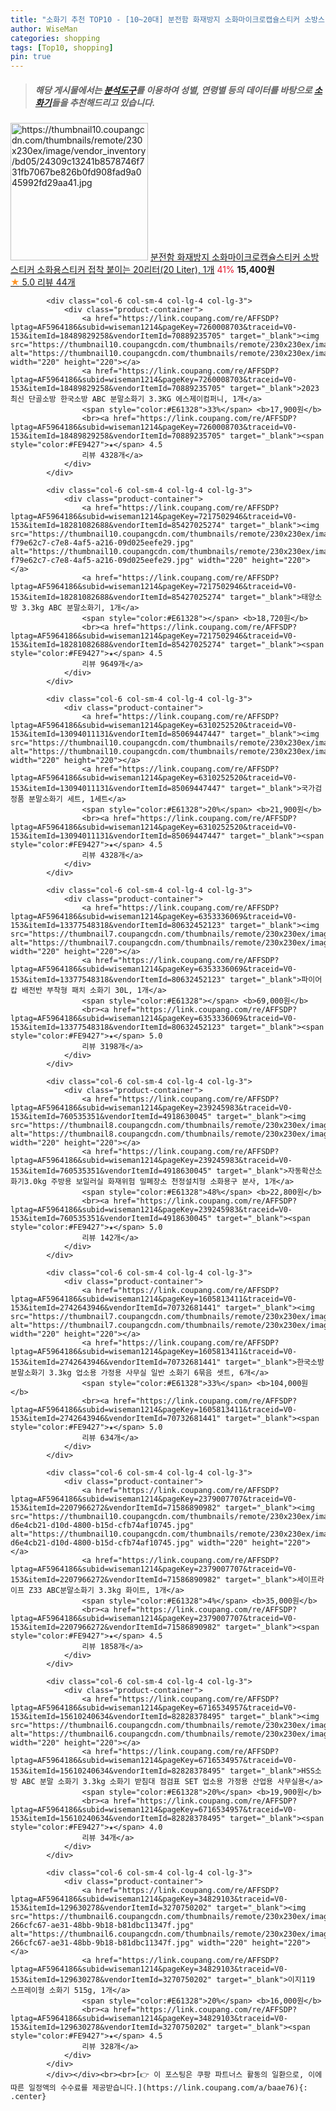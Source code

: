 ```yaml
---
title: "소화기 추천 TOP10 - [10~20대] 분전함 화재방지 소화마이크로캡슐스티커 소방스티커 소화용스티커 접착 붙이는 20리터(20 Liter), 1개"
author: WiseMan
categories: shopping
tags: [Top10, shopping]
pin: true
---
```


> ##### 해당 게시물에서는 [**분석도구**](https://itemscout.io/)를 이용하여 **성별**, **연령별** 등의 데이터를 바탕으로 [**소화기**](https://link.coupang.com/a/baae76)들을 추천해드리고 있습니다.
<div class="container"><div class="row">
            <div class="col-6 col-sm-4 col-lg-4 col-lg-3">
                <div class="product-container">
                    <a href="https://link.coupang.com/re/AFFSDP?lptag=AF5964186&subid=wiseman1214&pageKey=6451221774&traceid=V0-153&itemId=14006730044&vendorItemId=82702910997" target="_blank"><img src="https://thumbnail10.coupangcdn.com/thumbnails/remote/230x230ex/image/vendor_inventory/bd05/24309c13241b8578746f731fb7067be826b0fd908fad9a045992fd29aa41.jpg" alt="https://thumbnail10.coupangcdn.com/thumbnails/remote/230x230ex/image/vendor_inventory/bd05/24309c13241b8578746f731fb7067be826b0fd908fad9a045992fd29aa41.jpg" width="220" height="220"></a>
                    <a href="https://link.coupang.com/re/AFFSDP?lptag=AF5964186&subid=wiseman1214&pageKey=6451221774&traceid=V0-153&itemId=14006730044&vendorItemId=82702910997" target="_blank">분전함 화재방지 소화마이크로캡슐스티커 소방스티커 소화용스티커 접착 붙이는 20리터(20 Liter), 1개</a>
                    <span style="color:#E61328">41%</span> <b>15,400원</b>
                    <br><a href="https://link.coupang.com/re/AFFSDP?lptag=AF5964186&subid=wiseman1214&pageKey=6451221774&traceid=V0-153&itemId=14006730044&vendorItemId=82702910997" target="_blank"><span style="color:#FE9427">★</span> 5.0
                    리뷰 44개</a>
                </div>
            </div>
            
            <div class="col-6 col-sm-4 col-lg-4 col-lg-3">
                <div class="product-container">
                    <a href="https://link.coupang.com/re/AFFSDP?lptag=AF5964186&subid=wiseman1214&pageKey=7260008703&traceid=V0-153&itemId=18489829258&vendorItemId=70889235705" target="_blank"><img src="https://thumbnail10.coupangcdn.com/thumbnails/remote/230x230ex/image/vendor_inventory/7780/8e5714286ec8d29915951041cb7bd7b05669163e5ee2ff335f86c2510ac6.jpg" alt="https://thumbnail10.coupangcdn.com/thumbnails/remote/230x230ex/image/vendor_inventory/7780/8e5714286ec8d29915951041cb7bd7b05669163e5ee2ff335f86c2510ac6.jpg" width="220" height="220"></a>
                    <a href="https://link.coupang.com/re/AFFSDP?lptag=AF5964186&subid=wiseman1214&pageKey=7260008703&traceid=V0-153&itemId=18489829258&vendorItemId=70889235705" target="_blank">2023 최신 단골소방 한국소방 ABC 분말소화기 3.3KG 에스제이컴퍼니, 1개</a>
                    <span style="color:#E61328">33%</span> <b>17,900원</b>
                    <br><a href="https://link.coupang.com/re/AFFSDP?lptag=AF5964186&subid=wiseman1214&pageKey=7260008703&traceid=V0-153&itemId=18489829258&vendorItemId=70889235705" target="_blank"><span style="color:#FE9427">★</span> 4.5
                    리뷰 4328개</a>
                </div>
            </div>
            
            <div class="col-6 col-sm-4 col-lg-4 col-lg-3">
                <div class="product-container">
                    <a href="https://link.coupang.com/re/AFFSDP?lptag=AF5964186&subid=wiseman1214&pageKey=7217502946&traceid=V0-153&itemId=18281082688&vendorItemId=85427025274" target="_blank"><img src="https://thumbnail10.coupangcdn.com/thumbnails/remote/230x230ex/image/retail/images/1872224803371146-f79e62c7-c7e8-4af5-a216-09d025eefe29.jpg" alt="https://thumbnail10.coupangcdn.com/thumbnails/remote/230x230ex/image/retail/images/1872224803371146-f79e62c7-c7e8-4af5-a216-09d025eefe29.jpg" width="220" height="220"></a>
                    <a href="https://link.coupang.com/re/AFFSDP?lptag=AF5964186&subid=wiseman1214&pageKey=7217502946&traceid=V0-153&itemId=18281082688&vendorItemId=85427025274" target="_blank">태양소방 3.3kg ABC 분말소화기, 1개</a>
                    <span style="color:#E61328"></span> <b>18,720원</b>
                    <br><a href="https://link.coupang.com/re/AFFSDP?lptag=AF5964186&subid=wiseman1214&pageKey=7217502946&traceid=V0-153&itemId=18281082688&vendorItemId=85427025274" target="_blank"><span style="color:#FE9427">★</span> 4.5
                    리뷰 9649개</a>
                </div>
            </div>
            
            <div class="col-6 col-sm-4 col-lg-4 col-lg-3">
                <div class="product-container">
                    <a href="https://link.coupang.com/re/AFFSDP?lptag=AF5964186&subid=wiseman1214&pageKey=6310252520&traceid=V0-153&itemId=13094011131&vendorItemId=85069447447" target="_blank"><img src="https://thumbnail10.coupangcdn.com/thumbnails/remote/230x230ex/image/vendor_inventory/ddc9/309ecd6270744a2067428ab9025204435b23e41f07a04d74a015715f9368.jpg" alt="https://thumbnail10.coupangcdn.com/thumbnails/remote/230x230ex/image/vendor_inventory/ddc9/309ecd6270744a2067428ab9025204435b23e41f07a04d74a015715f9368.jpg" width="220" height="220"></a>
                    <a href="https://link.coupang.com/re/AFFSDP?lptag=AF5964186&subid=wiseman1214&pageKey=6310252520&traceid=V0-153&itemId=13094011131&vendorItemId=85069447447" target="_blank">국가검정품 분말소화기 세트, 1세트</a>
                    <span style="color:#E61328">20%</span> <b>21,900원</b>
                    <br><a href="https://link.coupang.com/re/AFFSDP?lptag=AF5964186&subid=wiseman1214&pageKey=6310252520&traceid=V0-153&itemId=13094011131&vendorItemId=85069447447" target="_blank"><span style="color:#FE9427">★</span> 4.5
                    리뷰 4328개</a>
                </div>
            </div>
            
            <div class="col-6 col-sm-4 col-lg-4 col-lg-3">
                <div class="product-container">
                    <a href="https://link.coupang.com/re/AFFSDP?lptag=AF5964186&subid=wiseman1214&pageKey=6353336069&traceid=V0-153&itemId=13377548318&vendorItemId=80632452123" target="_blank"><img src="https://thumbnail7.coupangcdn.com/thumbnails/remote/230x230ex/image/vendor_inventory/73ec/f425b4b8f292bc89866413344ae430d2a4e8a0d6fc509fdb989e302b9b11.jpg" alt="https://thumbnail7.coupangcdn.com/thumbnails/remote/230x230ex/image/vendor_inventory/73ec/f425b4b8f292bc89866413344ae430d2a4e8a0d6fc509fdb989e302b9b11.jpg" width="220" height="220"></a>
                    <a href="https://link.coupang.com/re/AFFSDP?lptag=AF5964186&subid=wiseman1214&pageKey=6353336069&traceid=V0-153&itemId=13377548318&vendorItemId=80632452123" target="_blank">파이어캅 배전반 부착형 패치 소화기 30L, 1개</a>
                    <span style="color:#E61328"></span> <b>69,000원</b>
                    <br><a href="https://link.coupang.com/re/AFFSDP?lptag=AF5964186&subid=wiseman1214&pageKey=6353336069&traceid=V0-153&itemId=13377548318&vendorItemId=80632452123" target="_blank"><span style="color:#FE9427">★</span> 5.0
                    리뷰 3198개</a>
                </div>
            </div>
            
            <div class="col-6 col-sm-4 col-lg-4 col-lg-3">
                <div class="product-container">
                    <a href="https://link.coupang.com/re/AFFSDP?lptag=AF5964186&subid=wiseman1214&pageKey=239245983&traceid=V0-153&itemId=760535351&vendorItemId=4918630045" target="_blank"><img src="https://thumbnail8.coupangcdn.com/thumbnails/remote/230x230ex/image/vendor_inventory/2466/7c8928b09b8ffd9357ceada823660226bcc0a3b55eb7819ba8a281b11e89.jpg" alt="https://thumbnail8.coupangcdn.com/thumbnails/remote/230x230ex/image/vendor_inventory/2466/7c8928b09b8ffd9357ceada823660226bcc0a3b55eb7819ba8a281b11e89.jpg" width="220" height="220"></a>
                    <a href="https://link.coupang.com/re/AFFSDP?lptag=AF5964186&subid=wiseman1214&pageKey=239245983&traceid=V0-153&itemId=760535351&vendorItemId=4918630045" target="_blank">자동확산소화기3.0kg 주방용 보일러실 화재위험 밀폐장소 천정설치형 소화용구 분사, 1개</a>
                    <span style="color:#E61328">48%</span> <b>22,800원</b>
                    <br><a href="https://link.coupang.com/re/AFFSDP?lptag=AF5964186&subid=wiseman1214&pageKey=239245983&traceid=V0-153&itemId=760535351&vendorItemId=4918630045" target="_blank"><span style="color:#FE9427">★</span> 5.0
                    리뷰 142개</a>
                </div>
            </div>
            
            <div class="col-6 col-sm-4 col-lg-4 col-lg-3">
                <div class="product-container">
                    <a href="https://link.coupang.com/re/AFFSDP?lptag=AF5964186&subid=wiseman1214&pageKey=1605813411&traceid=V0-153&itemId=2742643946&vendorItemId=70732681441" target="_blank"><img src="https://thumbnail7.coupangcdn.com/thumbnails/remote/230x230ex/image/vendor_inventory/83be/562d0d76797c7f654e1352c390eb47b2c8417e9ecf2def40816f2d213470.jpeg" alt="https://thumbnail7.coupangcdn.com/thumbnails/remote/230x230ex/image/vendor_inventory/83be/562d0d76797c7f654e1352c390eb47b2c8417e9ecf2def40816f2d213470.jpeg" width="220" height="220"></a>
                    <a href="https://link.coupang.com/re/AFFSDP?lptag=AF5964186&subid=wiseman1214&pageKey=1605813411&traceid=V0-153&itemId=2742643946&vendorItemId=70732681441" target="_blank">한국소방 분말소화기 3.3kg 업소용 가정용 사무실 일반 소화기 6묶음 셋트, 6개</a>
                    <span style="color:#E61328">33%</span> <b>104,000원</b>
                    <br><a href="https://link.coupang.com/re/AFFSDP?lptag=AF5964186&subid=wiseman1214&pageKey=1605813411&traceid=V0-153&itemId=2742643946&vendorItemId=70732681441" target="_blank"><span style="color:#FE9427">★</span> 5.0
                    리뷰 634개</a>
                </div>
            </div>
            
            <div class="col-6 col-sm-4 col-lg-4 col-lg-3">
                <div class="product-container">
                    <a href="https://link.coupang.com/re/AFFSDP?lptag=AF5964186&subid=wiseman1214&pageKey=2379007707&traceid=V0-153&itemId=2207966272&vendorItemId=71586890982" target="_blank"><img src="https://thumbnail10.coupangcdn.com/thumbnails/remote/230x230ex/image/retail/images/9081039656215564-d6e4cb21-d10d-4800-b15d-cfb74af10745.jpg" alt="https://thumbnail10.coupangcdn.com/thumbnails/remote/230x230ex/image/retail/images/9081039656215564-d6e4cb21-d10d-4800-b15d-cfb74af10745.jpg" width="220" height="220"></a>
                    <a href="https://link.coupang.com/re/AFFSDP?lptag=AF5964186&subid=wiseman1214&pageKey=2379007707&traceid=V0-153&itemId=2207966272&vendorItemId=71586890982" target="_blank">세이프라이프 Z33 ABC분말소화기 3.3kg 화이트, 1개</a>
                    <span style="color:#E61328">4%</span> <b>35,000원</b>
                    <br><a href="https://link.coupang.com/re/AFFSDP?lptag=AF5964186&subid=wiseman1214&pageKey=2379007707&traceid=V0-153&itemId=2207966272&vendorItemId=71586890982" target="_blank"><span style="color:#FE9427">★</span> 4.5
                    리뷰 1858개</a>
                </div>
            </div>
            
            <div class="col-6 col-sm-4 col-lg-4 col-lg-3">
                <div class="product-container">
                    <a href="https://link.coupang.com/re/AFFSDP?lptag=AF5964186&subid=wiseman1214&pageKey=6716534957&traceid=V0-153&itemId=15610240634&vendorItemId=82828378495" target="_blank"><img src="https://thumbnail6.coupangcdn.com/thumbnails/remote/230x230ex/image/vendor_inventory/c5b9/e718fb8b063910aba9538dff37b4e0646e55a7b992c332fe3efdd2fe7228.jpg" alt="https://thumbnail6.coupangcdn.com/thumbnails/remote/230x230ex/image/vendor_inventory/c5b9/e718fb8b063910aba9538dff37b4e0646e55a7b992c332fe3efdd2fe7228.jpg" width="220" height="220"></a>
                    <a href="https://link.coupang.com/re/AFFSDP?lptag=AF5964186&subid=wiseman1214&pageKey=6716534957&traceid=V0-153&itemId=15610240634&vendorItemId=82828378495" target="_blank">HSS소방 ABC 분말 소화기 3.3kg 소화기 받침대 점검표 SET 업소용 가정용 산업용 사무실용</a>
                    <span style="color:#E61328">20%</span> <b>19,900원</b>
                    <br><a href="https://link.coupang.com/re/AFFSDP?lptag=AF5964186&subid=wiseman1214&pageKey=6716534957&traceid=V0-153&itemId=15610240634&vendorItemId=82828378495" target="_blank"><span style="color:#FE9427">★</span> 4.0
                    리뷰 34개</a>
                </div>
            </div>
            
            <div class="col-6 col-sm-4 col-lg-4 col-lg-3">
                <div class="product-container">
                    <a href="https://link.coupang.com/re/AFFSDP?lptag=AF5964186&subid=wiseman1214&pageKey=34829103&traceid=V0-153&itemId=129630278&vendorItemId=3270750202" target="_blank"><img src="https://thumbnail6.coupangcdn.com/thumbnails/remote/230x230ex/image/retail/images/4274030053484443-266cfc67-ae31-48bb-9b18-b81dbc11347f.jpg" alt="https://thumbnail6.coupangcdn.com/thumbnails/remote/230x230ex/image/retail/images/4274030053484443-266cfc67-ae31-48bb-9b18-b81dbc11347f.jpg" width="220" height="220"></a>
                    <a href="https://link.coupang.com/re/AFFSDP?lptag=AF5964186&subid=wiseman1214&pageKey=34829103&traceid=V0-153&itemId=129630278&vendorItemId=3270750202" target="_blank">이지119 스프레이형 소화기 515g, 1개</a>
                    <span style="color:#E61328">20%</span> <b>16,000원</b>
                    <br><a href="https://link.coupang.com/re/AFFSDP?lptag=AF5964186&subid=wiseman1214&pageKey=34829103&traceid=V0-153&itemId=129630278&vendorItemId=3270750202" target="_blank"><span style="color:#FE9427">★</span> 4.5
                    리뷰 328개</a>
                </div>
            </div>
            </div></div><br><br>[👉 이 포스팅은 쿠팡 파트너스 활동의 일환으로, 이에 따른 일정액의 수수료를 제공받습니다.](https://link.coupang.com/a/baae76){: .center}